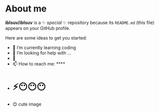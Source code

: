 # About me


**iblsuv/iblsuv** is a ✨ _special_ ✨ repository because its `README.md` (this file) appears on your GitHub profile.

Here are some ideas to get you started:

- 🌱 I’m currently learning coding
- 🤔 I’m looking for help with ...
- 💬 
- 📫 How to reach me: ****
- # ⚡😶😶😶
- 😊 cute image

